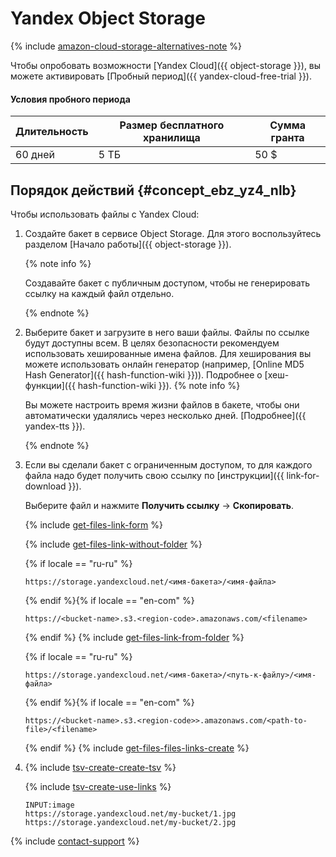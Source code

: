# Yandex Object Storage

{% include [amazon-cloud-storage-alternatives-note](../_includes/concepts/amazon-cloud-storage/id-amazon-cloud-storage/alternatives-note.md) %}


Чтобы опробовать возможности [Yandex Cloud]({{ object-storage }}), вы можете активировать [Пробный период]({{ yandex-cloud-free-trial }}).

#### Условия пробного периода

Длительность | Размер бесплатного хранилища | Сумма гранта
----- | ----- | -----
60 дней | 5 ТБ | 50 $


## Порядок действий {#concept_ebz_yz4_nlb}

Чтобы использовать файлы с Yandex Cloud:

1. Создайте бакет в сервисе Object Storage. Для этого воспользуйтесь разделом [Начало работы]({{ object-storage }}).

    {% note info %}

    Создавайте бакет с публичным доступом, чтобы не генерировать ссылку на каждый файл отдельно.

    {% endnote %}

1. Выберите бакет и загрузите в него ваши файлы. Файлы по ссылке будут доступны всем. В целях безопасности рекомендуем использовать хешированные имена файлов. Для хеширования вы можете использовать онлайн генератор (например, [Online MD5 Hash Generator]({{ hash-function-wiki }})). Подробнее о [хеш-функции]({{ hash-function-wiki }}).
    {% note info %}

    Вы можете настроить время жизни файлов в бакете, чтобы они автоматически удалялись через несколько дней. [Подробнее]({{ yandex-tts }}).

    {% endnote %}

1. Если вы сделали бакет с ограниченным доступом, то для каждого файла надо будет получить свою ссылку по [инструкции]({{ link-for-download }}).

    Выберите файл и нажмите **Получить ссылку** → **Скопировать**.

    {% include [get-files-link-form](../_includes/concepts/amazon-cloud-storage/id-get-files/link-form.md) %}

    {% include [get-files-link-without-folder](../_includes/concepts/amazon-cloud-storage/id-get-files/link-without-folder.md) %}

    {% if locale == "ru-ru" %}
    ```
    https://storage.yandexcloud.net/<имя-бакета>/<имя-файла>
    ```
    {% endif %}{% if locale == "en-com" %}
    ```
    https://<bucket-name>.s3.<region-code>.amazonaws.com/<filename>
    ```
    {% endif %}
    {% include [get-files-link-from-folder](../_includes/concepts/amazon-cloud-storage/id-get-files/link-from-folder.md) %}

    {% if locale == "ru-ru" %}
    ```
    https://storage.yandexcloud.net/<имя-бакета>/<путь-к-файлу>/<имя-файла>
    ```
    {% endif %}{% if locale == "en-com" %}
    ```
    https://<bucket-name>.s3.<region-code>>.amazonaws.com/<path-to-file>/<filename>
    ```
    {% endif %}
    {% include [get-files-files-links-create](../_includes/concepts/amazon-cloud-storage/id-get-files/files-links-create.md) %}

1. {% include [tsv-create-create-tsv](../_includes/concepts/cloud-storage/id-tsv-create/create-tsv.md) %}

    {% include [tsv-create-use-links](../_includes/concepts/cloud-storage/id-tsv-create/use-links.md) %}

    ```
    INPUT:image
    https://storage.yandexcloud.net/my-bucket/1.jpg
    https://storage.yandexcloud.net/my-bucket/2.jpg
    ```


{% include [contact-support](../_includes/contact-support-new.md) %}